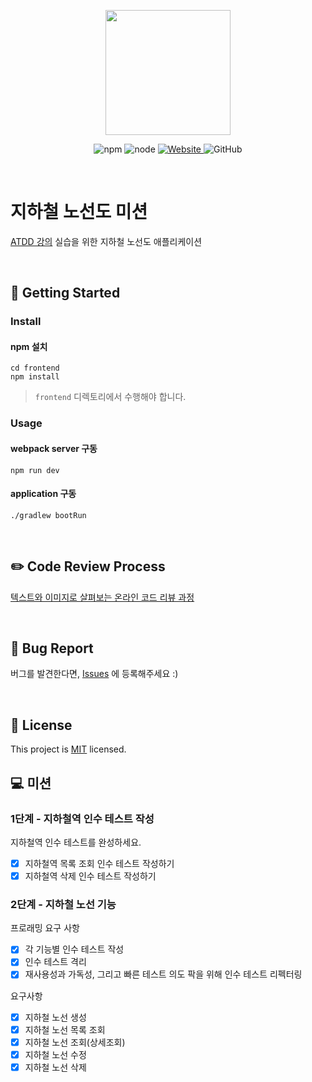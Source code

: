 <p align="center">
    <img width="200px;" src="https://raw.githubusercontent.com/woowacourse/atdd-subway-admin-frontend/master/images/main_logo.png"/>
</p>
<p align="center">
  <img alt="npm" src="https://img.shields.io/badge/npm-6.14.15-blue">
  <img alt="node" src="https://img.shields.io/badge/node-14.18.2-blue">
  <a href="https://edu.nextstep.camp/c/R89PYi5H" alt="nextstep atdd">
    <img alt="Website" src="https://img.shields.io/website?url=https%3A%2F%2Fedu.nextstep.camp%2Fc%2FR89PYi5H">
  </a>
  <img alt="GitHub" src="https://img.shields.io/github/license/next-step/atdd-subway-admin">
</p>

<br>

# 지하철 노선도 미션

[ATDD 강의](https://edu.nextstep.camp/c/R89PYi5H) 실습을 위한 지하철 노선도 애플리케이션

<br>

## 🚀 Getting Started

### Install

#### npm 설치

```
cd frontend
npm install
```

> `frontend` 디렉토리에서 수행해야 합니다.

### Usage

#### webpack server 구동

```
npm run dev
```

#### application 구동

```
./gradlew bootRun
```

<br>

## ✏️ Code Review Process

[텍스트와 이미지로 살펴보는 온라인 코드 리뷰 과정](https://github.com/next-step/nextstep-docs/tree/master/codereview)

<br>

## 🐞 Bug Report

버그를 발견한다면, [Issues](https://github.com/next-step/atdd-subway-admin/issues) 에 등록해주세요 :)

<br>

## 📝 License

This project is [MIT](https://github.com/next-step/atdd-subway-admin/blob/master/LICENSE.md) licensed.

## 💻 미션

### 1단계 - 지하철역 인수 테스트 작성

지하철역 인수 테스트를 완성하세요.

- [X] 지하철역 목록 조회 인수 테스트 작성하기
- [X] 지하철역 삭제 인수 테스트 작성하기

### 2단계 - 지하철 노선 기능

프로래밍 요구 사항

- [X] 각 기능별 인수 테스트 작성
- [X] 인수 테스트 격리
- [X] 재사용성과 가독성, 그리고 빠른 테스트 의도 팍을 위해 인수 테스트 리펙터링

요구사항

- [X] 지하철 노선 생성
- [X] 지하철 노선 목록 조회
- [X] 지하철 노선 조회(상세조회)
- [X] 지하철 노선 수정
- [X] 지하철 노선 삭제